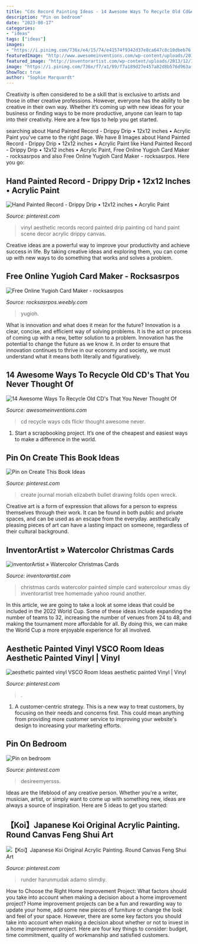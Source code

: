 ```yaml
---
title: "Cds Record Painting Ideas - 14 Awesome Ways To Recycle Old Cd&#039;s That You Never Thought Of"
description: "Pin on bedroom"
date: "2023-08-17"
categories:
- "ideas"
tags: ["ideas"]
images:
- "https://i.pinimg.com/736x/e4/15/74/e41574f9342d37e8ca647c8c10dbeb76.jpg"
featuredImage: "http://www.awesomeinventions.com/wp-content/uploads/2014/12/crochet-cds.jpg"
featured_image: "http://inventorartist.com/wp-content/uploads/2013/12/IMG_2266-1000.jpg"
image: "https://i.pinimg.com/736x/f7/a1/89/f7a189d27e457a82d8b576d963af9cfd.jpg"
ShowToc: true
author: "Sophie Marquardt"
---
```



Creativity is often considered to be a skill that is exclusive to artists and those in other creative professions. However, everyone has the ability to be creative in their own way. Whether it’s coming up with new ideas for your business or finding ways to be more productive, anyone can learn to tap into their creativity. Here are a few tips to help you get started.

	

		
searching about Hand Painted Record - Drippy Drip • 12x12 inches • Acrylic Paint you've came to the right page. We have 8 Images about Hand Painted Record - Drippy Drip • 12x12 inches • Acrylic Paint like Hand Painted Record - Drippy Drip • 12x12 inches • Acrylic Paint, Free Online Yugioh Card Maker - rocksasrpos and also Free Online Yugioh Card Maker - rocksasrpos. Here you go:
		
    
## Hand Painted Record - Drippy Drip • 12x12 Inches • Acrylic Paint

<img loading=lazy src="https://i.pinimg.com/736x/bc/a9/4c/bca94c3fb66fdb19dd3b872039f12ee4.jpg" onerror="this.onerror=null;this.src='https://tse2.mm.bing.net/th?id=OIP.jHS4IEwnwookTmxYKl6SNwHaHa&amp;pid=15.1';" alt="Hand Painted Record - Drippy Drip • 12x12 inches • Acrylic Paint">

_Source: pinterest.com_

>vinyl aesthetic records record painted drip painting cd hand paint scene decor acrylic drippy canvas. 

	

Creative ideas are a powerful way to improve your productivity and achieve success in life. By taking creative ideas and exploring them, you can come up with new ways to do something that works and solves a problem.

    
## Free Online Yugioh Card Maker - Rocksasrpos

<img loading=lazy src="http://rocksasrpos.weebly.com/uploads/1/3/3/2/133268812/602752015_orig.jpg" onerror="this.onerror=null;this.src='https://tse4.mm.bing.net/th?id=OIP.Xi1uPUNxxs6XQmBWZzZZRAHaKy&amp;pid=15.1';" alt="Free Online Yugioh Card Maker - rocksasrpos">

_Source: rocksasrpos.weebly.com_

>yugioh. 

	

What is innovation and what does it mean for the future?
Innovation is a clear, concise, and efficient way of solving problems. It is the act or process of coming up with a new, better solution to a problem. Innovation has the potential to change the future as we know it. In order to ensure that innovation continues to thrive in our economy and society, we must understand what it means both literally and figuratively.

    
## 14 Awesome Ways To Recycle Old CD&#039;s That You Never Thought Of

<img loading=lazy src="http://www.awesomeinventions.com/wp-content/uploads/2014/12/crochet-cds.jpg" onerror="this.onerror=null;this.src='https://tse4.mm.bing.net/th?id=OIP.dkum3bs80oGHROmmzebaKADPEt&amp;pid=15.1';" alt="14 Awesome Ways To Recycle Old CD&#039;s That You Never Thought Of">

_Source: awesomeinventions.com_

>cd recycle ways cds flickr thought awesome never. 

	

1. Start a scrapbooking project. It’s one of the cheapest and easiest ways to make a difference in the world.

    
## Pin On Create This Book Ideas

<img loading=lazy src="https://i.pinimg.com/736x/0c/f4/0d/0cf40db1c9b12ee035e8a9c3eca81039.jpg" onerror="this.onerror=null;this.src='https://tse1.mm.bing.net/th?id=OIP.TOvHMCD0SDbZMIg4uVhT_wHaJ6&amp;pid=15.1';" alt="Pin on Create This Book Ideas">

_Source: pinterest.com_

>create journal moriah elizabeth bullet drawing folds open wreck. 

	

Creative art is a form of expression that allows for a person to express themselves through their work. It can be found in both public and private spaces, and can be used as an escape from the everyday. aesthetically pleasing pieces of art can have a lasting impact on someone, regardless of their cultural background.

    
## InventorArtist » Watercolor Christmas Cards

<img loading=lazy src="http://inventorartist.com/wp-content/uploads/2013/12/IMG_2266-1000.jpg" onerror="this.onerror=null;this.src='https://tse2.mm.bing.net/th?id=OIP.Ohs5dhG_i9FDOb0H_9GgnwHaFj&amp;pid=15.1';" alt="inventorArtist » Watercolor Christmas Cards">

_Source: inventorartist.com_

>christmas cards watercolor painted simple card watercolour xmas diy inventorartist tree homemade yahoo round another. 

	

In this article, we are going to take a look at some ideas that could be included in the 2022 World Cup. Some of these ideas include expanding the number of teams to 32, increasing the number of venues from 24 to 48, and making the tournament more affordable for all. By doing this, we can make the World Cup a more enjoyable experience for all involved.

    
## Aesthetic Painted Vinyl VSCO Room Ideas Aesthetic Painted Vinyl | Vinyl

<img loading=lazy src="https://i.pinimg.com/736x/0d/bf/b6/0dbfb6202f97462d02fc20a56162e838.jpg" onerror="this.onerror=null;this.src='https://tse4.mm.bing.net/th?id=OIP.IvBoAFkst6_QYTPNf_jGsAHaJ3&amp;pid=15.1';" alt="aesthetic painted vinyl VSCO Room Ideas aesthetic painted Vinyl | Vinyl">

_Source: pinterest.com_

>. 

	

1. A customer-centric strategy. This is a new way to treat customers, by focusing on their needs and concerns first. This could mean anything from providing more customer service to improving your website's design to increasing your marketing efforts.

    
## Pin On Bedroom

<img loading=lazy src="https://i.pinimg.com/736x/f7/a1/89/f7a189d27e457a82d8b576d963af9cfd.jpg" onerror="this.onerror=null;this.src='https://tse1.mm.bing.net/th?id=OIP.mAPkqylwPlHiQTSrAVigBQHaOa&amp;pid=15.1';" alt="Pin on bedroom">

_Source: pinterest.com_

>desireemyersss. 

	

Ideas are the lifeblood of any creative person. Whether you're a writer, musician, artist, or simply want to come up with something new, ideas are always a source of inspiration. Here are 5 ideas to get you started: 

    
## 【Koi】Japanese Koi Original Acrylic Painting. Round Canvas Feng Shui Art

<img loading=lazy src="https://i.pinimg.com/736x/e4/15/74/e41574f9342d37e8ca647c8c10dbeb76.jpg" onerror="this.onerror=null;this.src='https://tse4.mm.bing.net/th?id=OIP.gWeqkAny-mh1Bx1DsbusWAHaJ4&amp;pid=15.1';" alt="【Koi】Japanese Koi Original Acrylic Painting. Round Canvas Feng Shui Art">

_Source: pinterest.com_

>runder harunmudak adamo slimdiy. 

	

How to Choose the Right Home Improvement Project: What factors should you take into account when making a decision about a home improvement project?
Home improvement projects can be a fun and rewarding way to update your home, add some new pieces of furniture or change the look and feel of your space. However, there are some key factors you should take into account when making a decision about whether or not to invest in a home improvement project. Here are four key things to consider: budget, time commitment, quality of workmanship and satisfied customers.

